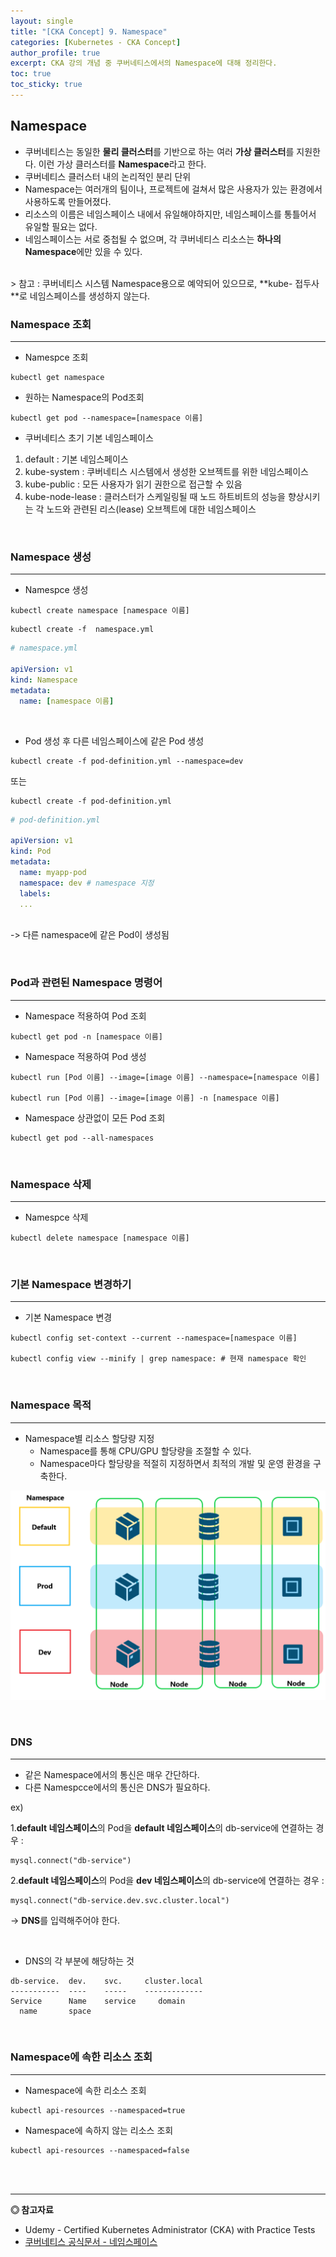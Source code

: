 ```yaml
---
layout: single
title: "[CKA Concept] 9. Namespace"
categories: [Kubernetes - CKA Concept]
author_profile: true
excerpt: CKA 강의 개념 중 쿠버네티스에서의 Namespace에 대해 정리한다. 
toc: true
toc_sticky: true
---
```


## Namespace
- 쿠버네티스는 동일한 **물리 클러스터**를 기반으로 하는 여러 **가상 클러스터**를 지원한다. 이런 가상 클러스터를 **Namespace**라고 한다.
- 쿠버네티스 클러스터 내의 논리적인 분리 단위
- Namespace는 여러개의 팀이나, 프로젝트에 걸쳐서 많은 사용자가 있는 환경에서 사용하도록 만들어졌다.
- 리소스의 이름은 네임스페이스 내에서 유일해야하지만, 네임스페이스를 통틀어서 유일할 필요는 없다.
- 네임스페이스는 서로 중첩될 수 없으며, 각 쿠버네티스 리소스는 **하나의 Namespace**에만 있을 수 있다.
<br>
> 참고 : 쿠버네티스 시스템 Namespace용으로 예약되어 있으므로, **kube- 접두사**로 네임스페이스를 생성하지 않는다.

<br>

### Namespace 조회
-------------------------

- Namespce 조회
```shell
kubectl get namespace
```
- 원하는 Namespace의 Pod조회
```shell
kubectl get pod --namespace=[namespace 이름]
```

- 쿠버네티스 초기 기본 네임스페이스
1. default : 기본 네임스페이스
2. kube-system : 쿠버네티스 시스템에서 생성한 오브젝트를 위한 네임스페이스 
3. kube-public : 모든 사용자가 읽기 권한으로 접근할 수 있음
4. kube-node-lease : 클러스터가 스케일링될 때 노드 하트비트의 성능을 향상시키는 각 노드와 관련된 리스(lease) 오브젝트에 대한 네임스페이스

<br>

### Namespace 생성
-------------------------

- Namespce 생성

```shell
kubectl create namespace [namespace 이름]
```

```shell
kubectl create -f  namespace.yml
```
```yml
# namespace.yml

apiVersion: v1
kind: Namespace
metadata:
  name: [namespace 이름]
```
<br>

- Pod 생성 후 다른 네임스페이스에 같은 Pod 생성

```shell
kubectl create -f pod-definition.yml --namespace=dev
```

또는

```shell
kubectl create -f pod-definition.yml
```

```yml
# pod-definition.yml

apiVersion: v1
kind: Pod
metadata:
  name: myapp-pod
  namespace: dev # namespace 지정
  labels:
  ...
```
<br>-> 다른 namespace에 같은 Pod이 생성됨

<br>


### Pod과 관련된 Namespace 명령어
-------------------------

- Namespace 적용하여 Pod 조회

```shell
kubectl get pod -n [namespace 이름] 
```

- Namespace 적용하여 Pod 생성

```shell
kubectl run [Pod 이름] --image=[image 이름] --namespace=[namespace 이름]

kubectl run [Pod 이름] --image=[image 이름] -n [namespace 이름]
```

- Namespace 상관없이 모든 Pod 조회
```shell
kubectl get pod --all-namespaces
```


<br>

### Namespace 삭제
-------------------------

- Namespce 삭제

```shell
kubectl delete namespace [namespace 이름]
```

<br>

### 기본 Namespace 변경하기 
-------------------------

- 기본 Namespace 변경

```shell
kubectl config set-context --current --namespace=[namespace 이름]

kubectl config view --minify | grep namespace: # 현재 namespace 확인
```

<br>

### Namespace 목적
---------------------

- Namespace별 리소스 할당량 지정
    - Namespace를 통해 CPU/GPU 할당량을 조절할 수 있다.
    - Namespace마다 할당량을 적절히 지정하면서 최적의 개발 및 운영 환경을 구축한다.


![namespace](/assets/img/kubernetes/16_namespace_1.png)


<br>

### DNS
---------------------
- 같은 Namespace에서의 통신은 매우 간단하다.
- 다른 Namespcce에서의 통신은 DNS가 필요하다.



ex) 



1.**default 네임스페이스**의 Pod을 **default 네임스페이스**의 db-service에 연결하는 경우 : 

```shell
mysql.connect("db-service")
```

2.**default 네임스페이스**의 Pod을 **dev 네임스페이스**의 db-service에 연결하는 경우 : 

```shell
mysql.connect("db-service.dev.svc.cluster.local")
```
-> **DNS**를 입력해주어야 한다.

<br>

- DNS의 각 부분에 해당하는 것

```shell
db-service.  dev.    svc.     cluster.local
-----------  ----    -----    -------------
Service      Name    service     domain
  name       space
```

<br>

### Namespace에 속한 리소스 조회
---------------------

- Namespace에 속한 리소스 조회

```shell
kubectl api-resources --namespaced=true
```
- Namespace에 속하지 않는 리소스 조회

```shell
kubectl api-resources --namespaced=false
```

<br>
<br>


------------------
**◎ 참고자료**
- Udemy - Certified Kubernetes Administrator (CKA) with Practice Tests
- [쿠버네티스 공식문서 - 네임스페이스](https://kubernetes.io/ko/docs/concepts/overview/working-with-objects/namespaces/)